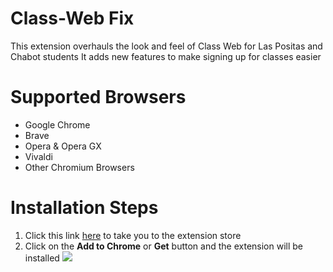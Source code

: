 # Class-Web Fix
This extension overhauls the look and feel of Class Web for Las Positas and Chabot students
It adds new features to make signing up for classes easier

# Supported Browsers
* Google Chrome 
* Brave
* Opera & Opera GX
* Vivaldi
* Other Chromium Browsers

# Installation Steps
1. Click this link [here](https://chrome.google.com/webstore/detail/class-web-fix/fchgpbfllmijdknkddmhhelbkhelpcng) to take you to the extension store
2. Click on the **Add to Chrome** or **Get** button and the extension will be installed
![](Chrome_install_menu.png)
